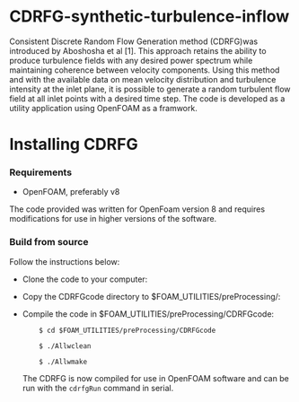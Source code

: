 # CDRFG-synthetic-turbulence-inflow
Consistent Discrete Random Flow Generation method (CDRFG)was introduced by Aboshosha et al [1]. This approach retains the ability to produce turbulence fields with any desired power spectrum while maintaining coherence between velocity components.
Using this method and with the available data on mean velocity distribution and turbulence intensity at the inlet plane, it is possible to generate a random turbulent flow field at all inlet points with a desired time step.
The code is developed as a utility application using OpenFOAM as a framwork.

# Installing CDRFG
### Requirements
* OpenFOAM, preferably v8

The code provided was written for OpenFoam version 8 and requires modifications for use in higher versions of the software.
### Build from source
Follow the instructions below:

* Clone the code to your computer:
* Copy the CDRFGcode directory to $FOAM_UTILITIES/preProcessing/:
* Compile the code in $FOAM_UTILITIES/preProcessing/CDRFGcode:
  
          $ cd $FOAM_UTILITIES/preProcessing/CDRFGcode
  
          $ ./Allwclean

          $ ./Allwmake

  The CDRFG is now compiled for use in OpenFOAM software and can be run with the ` cdrfgRun ` command in serial.


  


